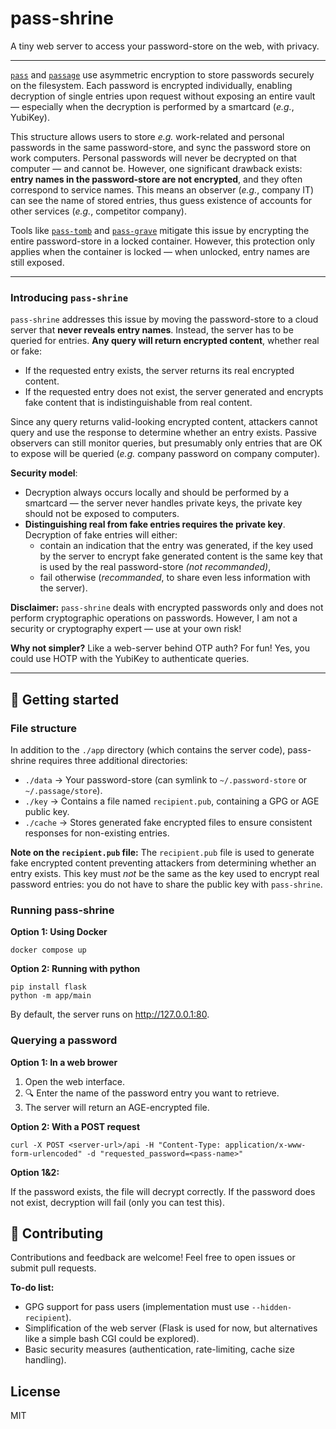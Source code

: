 # pass-shrine

A tiny web server to access your password-store on the web, with privacy.

----

[`pass`](https://www.passwordstore.org/) and [`passage`](https://github.com/FiloSottile/passage) use asymmetric encryption to store passwords securely on the filesystem. Each password is encrypted individually, enabling decryption of single entries upon request without exposing an entire vault — especially when the decryption is performed by a smartcard (*e.g.*, YubiKey).

This structure allows users to store *e.g.* work-related and personal passwords in the same password-store, and sync the password store on work computers. Personal passwords will never be decrypted on that computer — and cannot be. However, one significant drawback exists: **entry names in the password-store are not encrypted**, and they often correspond to service names. This means an observer (*e.g.*, company IT) can see the name of stored entries, thus guess existence of accounts for other services (*e.g.*, competitor company).

Tools like [`pass-tomb`](https://github.com/roddhjav/pass-tomb) and [`pass-grave`](https://github.com/8go/pass-grave) mitigate this issue by encrypting the entire password-store in a locked container. However, this protection only applies when the container is locked — when unlocked, entry names are still exposed.

----

### Introducing `pass-shrine`

`pass-shrine` addresses this issue by moving the password-store to a cloud server that **never reveals entry names**. Instead, the server has to be queried for entries. **Any query will return encrypted content**, whether real or fake:

- If the requested entry exists, the server returns its real encrypted content.
- If the requested entry does not exist, the server generated and encrypts fake content that is indistinguishable from real content.

Since any query returns valid-looking encrypted content, attackers cannot query and use the response to determine whether an entry exists.
Passive observers can still monitor queries, but presumably only entries that are OK to expose will be queried (*e.g.* company password on company computer).

**Security model**:

- Decryption always occurs locally and should be performed by a smartcard — the server never handles private keys, the private key should not be exposed to computers.
- **Distinguishing real from fake entries requires the private key**. Decryption of fake entries will either:
  - contain an indication that the entry was generated, if the key used by the server to encrypt fake generated content is the same key that is used by the real password-store *(not recommanded)*,
  - fail otherwise (*recommanded*, to share even less information with the server).

**Disclaimer:** `pass-shrine` deals with encrypted passwords only and does not perform cryptographic operations on passwords. However, I am not a security or cryptography expert — use at your own risk!

**Why not simpler?** Like a web-server behind OTP auth? For fun! Yes, you could use HOTP with the YubiKey to authenticate queries.

----

## :rocket: Getting started

### File structure

In addition to the `./app` directory (which contains the server code), pass-shrine requires three additional directories:

- `./data` → Your password-store (can symlink to `~/.password-store` or `~/.passage/store`).
- `./key` → Contains a file named `recipient.pub`, containing a GPG or AGE public key.
- `./cache` → Stores generated fake encrypted files to ensure consistent responses for non-existing entries.

**Note on the `recipient.pub` file:**
The `recipient.pub` file is used to generate fake encrypted content preventing attackers from determining whether an entry exists. This key must *not* be the same as the key used to encrypt real password entries: you do not have to share the public key with `pass-shrine`.

### Running pass-shrine

**Option 1: Using Docker**

    docker compose up

**Option 2: Running with python**

    pip install flask
    python -m app/main

By default, the server runs on http://127.0.0.1:80.

### Querying a password

**Option 1: In a web brower**

1. Open the web interface.
2. :mag: Enter the name of the password entry you want to retrieve.
3. The server will return an AGE-encrypted file.

**Option 2: With a POST request**

    curl -X POST <server-url>/api -H "Content-Type: application/x-www-form-urlencoded" -d "requested_password=<pass-name>"

**Option 1&2:**

If the password exists, the file will decrypt correctly.
If the password does not exist, decryption will fail (only you can test this).

## 🤝 Contributing

Contributions and feedback are welcome! Feel free to open issues or submit pull requests.

**To-do list:**

- GPG support for pass users (implementation must use `--hidden-recipient`).
- Simplification of the web server (Flask is used for now, but alternatives like a simple bash CGI could be explored).
- Basic security measures (authentication, rate-limiting, cache size handling).

## License

MIT
